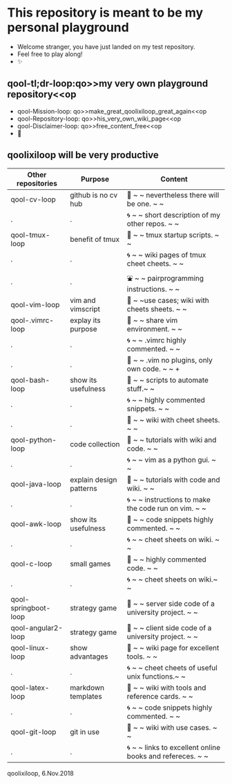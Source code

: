 # This repository is meant to be my personal playground
* Welcome stranger, you have just landed on my test repository. 
* Feel free to play along! 
* :sparkles:

## qool-tl;dr-loop:qo>>my very own playground repository<<op
* qool-Mission-loop: qo>>make_great_qoolixiloop_great_again<<op
* qool-Repository-loop: qo>>his_very_own_wiki_page<<op
* qool-Disclaimer-loop: qo>>free_content_free<<op
* :revolving_hearts:

## qoolixiloop will be very productive

Other repositories   | Purpose                  | Content                                                                   |
---------------------| ------------------------ | ------------------------------------------------------------------------- |
qool-cv-loop         | github is no cv hub      | :gem: ~ ~  nevertheless there will be one. ~ ~  |
.                    | .                        | :cyclone: ~ ~  short description of my other repos. ~ ~ |
qool-tmux-loop       | benefit of tmux          | :gem: ~ ~  tmux startup scripts. ~ ~  |
.                    | .                        | :cyclone: ~ ~  wiki pages of tmux cheet cheets. ~ ~ | 
.                    | .                        | :fountain: ~ ~ pairprogramming instructions. ~ ~ |
qool-vim-loop        | vim and vimscript        | :gem: ~ ~use cases; wiki with cheets sheets. ~ ~  |
qool-.vimrc-loop     | explay its purpose       | :gem: ~ ~ share vim environment. ~ ~ | 
.                    | .                        | :cyclone: ~ ~ .vimrc highly commented. ~ ~ | 
.                    | .                        | :whale: ~ ~ .vim no plugins, only own code. ~ ~ +
qool-bash-loop       | show its usefulness      | :gem: ~ ~ scripts to automate stuff.~ ~  | 
.                    | .                        | :cyclone: ~ ~ highly commented snippets. ~ ~ |
.                    | .                        | :whale: ~ ~ wiki with cheet sheets.  ~ ~ |
qool-python-loop     | code collection          | :gem: ~ ~ tutorials with wiki and code. ~ ~ | 
.                    | .                        | :cyclone: ~ ~ vim as a python gui. ~ ~ |
qool-java-loop       | explain design patterns  | :gem: ~ ~ tutorials with code and wiki. ~ ~ | 
.                    | .                        | :cyclone: ~ ~ instructions to make the code run on vim. ~ ~ |
qool-awk-loop        | show its usefulness      | :gem: ~ ~ code snippets highly commented. ~ ~  | 
.                    | .                        | :cyclone: ~ ~ cheet sheets on wiki. ~ ~ |
qool-c-loop          | small games              | :gem: ~ ~ highly commented code. ~ ~ | 
.                    | .                        | :cyclone: ~ ~ cheet sheets on wiki.~ ~ |
qool-springboot-loop | strategy game            | :gem: ~ ~ server side code of a university project. ~ ~  |
qool-angular2-loop   | strategy game            | :gem: ~ ~ client side code of a university project. ~ ~  |
qool-linux-loop      | show advantages          | :gem: ~ ~ wiki page for excellent tools. ~ ~ | 
.                    | .                        | :cyclone: ~ ~ cheet cheets of useful unix functions.~ ~ |
qool-latex-loop      | markdown templates       | :gem: ~ ~ wiki with tools and reference cards. ~ ~ | 
.                    | .                        | :cyclone: ~ ~ code snippets highly commented. ~ ~ |
qool-git-loop        | git in use               | :gem: ~ ~ wiki with use cases. ~ ~  |
.                    | .                        | :cyclone: ~ ~ links to excellent online books and refereces. ~ ~ |

qoolixiloop, 6.Nov.2018
